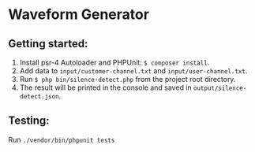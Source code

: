 # Waveform Generator

## Getting started:
1. Install psr-4 Autoloader and PHPUnit: ```$ composer install```.
2. Add data to ```input/customer-channel.txt``` and ```input/user-channel.txt```.
3. Run ```$ php bin/silence-detect.php``` from the project root directory.
4. The result will be printed in the console and saved in ```output/silence-detect.json```.

## Testing:
Run ```./vendor/bin/phpunit tests```